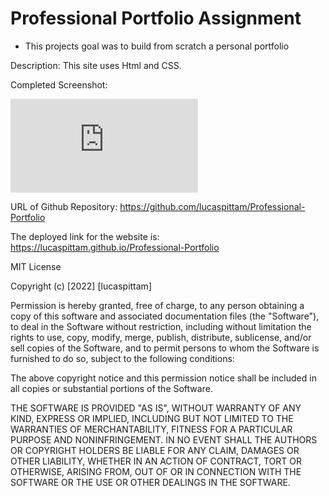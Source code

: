 # Professional Portfolio Assignment 
- This projects goal was to build from scratch a personal portfolio 

Description: This site uses Html and CSS.

Completed Screenshot:

![alt text](https://github.com/lucaspittam/Professional-Portfolio/blob/main/screenshot.pdf?raw=true)

URL of Github Repository: https://github.com/lucaspittam/Professional-Portfolio

The deployed link for the website is: https://lucaspittam.github.io/Professional-Portfolio


MIT License

Copyright (c) [2022] [lucaspittam]

Permission is hereby granted, free of charge, to any person obtaining a copy
of this software and associated documentation files (the "Software"), to deal
in the Software without restriction, including without limitation the rights
to use, copy, modify, merge, publish, distribute, sublicense, and/or sell
copies of the Software, and to permit persons to whom the Software is
furnished to do so, subject to the following conditions:

The above copyright notice and this permission notice shall be included in all
copies or substantial portions of the Software.

THE SOFTWARE IS PROVIDED "AS IS", WITHOUT WARRANTY OF ANY KIND, EXPRESS OR
IMPLIED, INCLUDING BUT NOT LIMITED TO THE WARRANTIES OF MERCHANTABILITY,
FITNESS FOR A PARTICULAR PURPOSE AND NONINFRINGEMENT. IN NO EVENT SHALL THE
AUTHORS OR COPYRIGHT HOLDERS BE LIABLE FOR ANY CLAIM, DAMAGES OR OTHER
LIABILITY, WHETHER IN AN ACTION OF CONTRACT, TORT OR OTHERWISE, ARISING FROM,
OUT OF OR IN CONNECTION WITH THE SOFTWARE OR THE USE OR OTHER DEALINGS IN THE
SOFTWARE.
